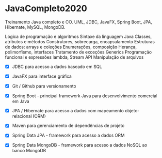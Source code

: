 # JavaCompleto2020
Treinamento Java completo e OO. UML, JDBC, JavaFX, Spring Boot, JPA, Hibernate, MySQL, MongoDB.


Lógica de programação e algoritmos
Sintaxe da linguagem Java
Classes, atributos e métodos
Construtores, sobrecarga, encapsulamento
Estruturas de dados: arrays e coleções
Enumerações, composição
Herança, polimorfismo, interfaces
Tratamento de exceções
Generics
Programação funcional e expressões lambda, Stream API
Manipulação de arquivos

- [x] JDBC para acesso a dados baseado em SQL

- [x] JavaFX para interface gráfica

- [x] Git / Github para versionamento

- [x] Spring Boot - principal framework Java para desenvolvimento comercial em Java

- [x] JPA / Hibernate para acesso a dados com mapeamento objeto-relacional (ORM)

- [x] Maven para gerenciamento de dependências de projeto

- [x] Spring Data JPA - framework para acesso a dados ORM

- [x] Spring Data MongoDB - framework para acesso a dados NoSQL ao banco MongoDB

